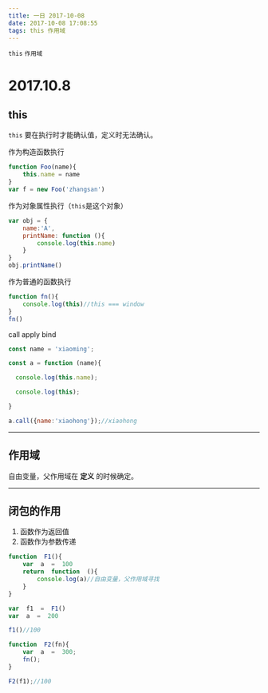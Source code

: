 ```yaml
---
title: 一日 2017-10-08
date: 2017-10-08 17:08:55
tags: this 作用域
---
```

`this` `作用域`
<!--more-->
2017.10.8
===
this
---
`this` 要在执行时才能确认值，定义时无法确认。

作为构造函数执行
```js
function Foo(name){
	this.name = name
}
var f = new Foo('zhangsan')
```
作为对象属性执行（`this`是这个对象）
```js
var obj = {
	name:'A',
	printName: function (){
		console.log(this.name)
	}
}
obj.printName()
```
作为普通的函数执行
```js
function fn(){
	console.log(this)//this === window
}
fn()
```
call apply bind
```js
const name = 'xiaoming';

const a = function (name){

  console.log(this.name);

  console.log(this);

}

a.call({name:'xiaohong'});//xiaohong
```
***
作用域
---
自由变量，父作用域在 __定义__ 的时候确定。
***
闭包的作用
---
1. 函数作为返回值
2. 函数作为参数传递

```js
function  F1(){
	var  a  =  100
	return  function  (){
		console.log(a)//自由变量，父作用域寻找
	}
}

var  f1  =  F1()
var  a  =  200

f1()//100

function  F2(fn){
	var  a  =  300;
	fn();
}

F2(f1);//100
```
